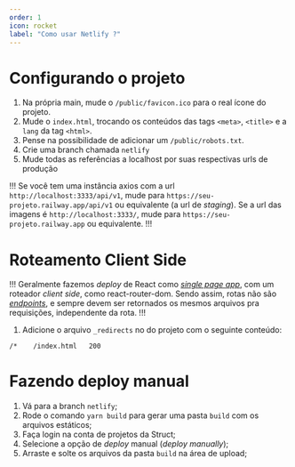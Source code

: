 ```yaml
---
order: 1
icon: rocket
label: "Como usar Netlify ?"
---
```


<!-- Ultima atualização: 23/09/2023 -->
<!-- Autor(es): Artur Padovesi -->

# Configurando o projeto

1. Na própria main, mude o `/public/favicon.ico` para o real ícone do projeto. 
2. Mude o `index.html`, trocando os conteúdos das tags `<meta>`, `<title>` e a `lang` da tag `<html>`. 
3. Pense na possibilidade de adicionar um `/public/robots.txt`.
4. Crie uma branch chamada `netlify`
5. Mude todas as referências a localhost por suas respectivas urls de produção

!!!
Se você tem uma instância axios com a url `http://localhost:3333/api/v1`, mude para `https://seu-projeto.railway.app/api/v1` ou equivalente (a url de _staging_). Se a url das imagens é `http://localhost:3333/`, mude para `https://seu-projeto.railway.app` ou equivalente.
!!!

# Roteamento Client Side

!!!
Geralmente fazemos _deploy_ de React como [_single page app_](https://en.wikipedia.org/wiki/Single-page_application), com um roteador _client side_, como react-router-dom. Sendo assim, rotas não são [_endpoints_](https://www.cloudflare.com/pt-br/learning/security/api/what-is-api-endpoint/), e sempre devem ser retornados os mesmos arquivos pra requisições, independente da rota. 
!!!

1. Adicione o arquivo `_redirects` no do projeto com o seguinte conteúdo:

```
/*    /index.html   200
```

# Fazendo deploy manual

1. Vá para a branch `netlify`;
2. Rode o comando `yarn build` para gerar uma pasta `build` com os arquivos estáticos;
3. Faça login na conta de projetos da Struct;
4. Selecione a opção de _deploy_ manual (__deploy_ manually_);
5. Arraste e solte os arquivos da pasta `build` na área de upload;